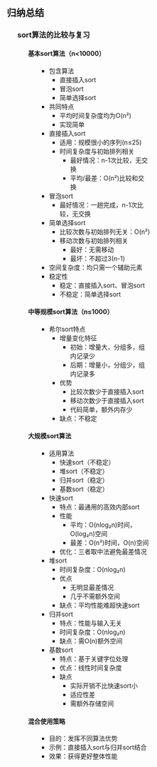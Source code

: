 <div style="float: left; width: 64%; padding: 1%;">

## 归纳总结  

<ul>

### sort算法的比较与复习

<ul>

#### 基本sort算法（n<10000）

<ul>

- 包含算法
  - 直接插入sort
  - 冒泡sort 
  - 简单选择sort
- 共同特点
  - 平均时间复杂度均为O(n²)
  - 实现简单
- 直接插入sort
  - 适用：规模很小的序列(n≤25)
  - 时间复杂度与初始排列相关
    - 最好情况：n-1次比较，无交换
    - 平均/最差：O(n²)比较和交换
- 冒泡sort
  - 最好情况：一趟完成，n-1次比较，无交换
- 简单选择sort
  - 比较次数与初始排列无关：O(n²)
  - 移动次数与初始排列相关
    - 最好：无需移动
    - 最坏：不超过3(n-1)
- 空间复杂度：均只需一个辅助元素
- 稳定性
  - 稳定：直接插入sort、冒泡sort
  - 不稳定：简单选择sort

</ul>

#### 中等规模sort算法（n≤1000）

<ul>

- 希尔sort特点
  - 增量变化特征
    - 初始：增量大，分组多，组内记录少
    - 后期：增量小，分组少，组内记录多
  - 优势
    - 比较次数少于直接插入sort
    - 移动次数少于直接插入sort
    - 代码简单，额外内存少
  - 缺点：不稳定

</ul>

#### 大规模sort算法

<ul>

- 适用算法
  - 快速sort（不稳定）
  - 堆sort（不稳定）
  - 归并sort（稳定）
  - 基数sort（稳定）
- 快速sort
  - 特点：最通用的高效内部sort
  - 性能
    - 平均：O(nlog₂n)时间，O(log₂n)空间
    - 最差：O(n²)时间，O(n)空间
  - 优化：三者取中法避免最差情况
- 堆sort
  - 时间复杂度：O(nlog₂n)
  - 优点
    - 无明显最差情况
    - 几乎不需额外空间
  - 缺点：平均性能难超快速sort
- 归并sort
  - 特点：性能与输入无关
  - 时间复杂度：O(nlog₂n)
  - 缺点：需O(n)额外空间
- 基数sort
  - 特点：基于关键字位处理
  - 优点：线性时间复杂度
  - 缺点
    - 实际开销不比快速sort小
    - 适应性差
    - 需额外存储空间

</ul>

#### 混合使用策略

<ul>

- 目的：发挥不同算法优势
- 示例：直接插入sort与归并sort结合
- 效果：获得更好整体性能

</ul>

</ul>

</ul>


</div>
<div style="float: right; width: 26%; padding: 1%;">

</div>
<div style="clear: both;"></div>
